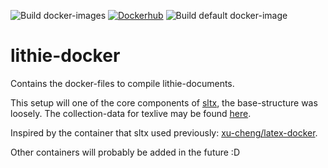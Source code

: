 ![Build docker-images](https://github.com/EagleoutIce/lithie-docker/workflows/Build%20docker-images/badge.svg) [![Dockerhub](https://img.shields.io/badge/Dockerhub-Images-informational)](https://hub.docker.com/u/eagleoutice) ![Build default docker-image](https://github.com/EagleoutIce/lithie-docker/workflows/Build%20default%20docker-image/badge.svg)

# lithie-docker

Contains the docker-files to compile lithie-documents.

This setup will one of the core components of [sltx](https://github.com/EagleoutIce/sltx), the base-structure was loosely.
The collection-data for texlive may be found [here](https://tug.org/svn/texlive/trunk/Master/tlpkg/tlpsrc/).

Inspired by the container that sltx used previously: [xu-cheng/latex-docker](https://github.com/xu-cheng/latex-docker).

Other containers will probably be added in the future :D
